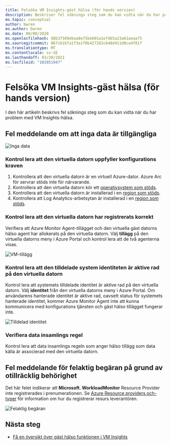 ```yaml
---
title: Felsöka VM Insights-gäst hälsa (för hands version)
description: Beskriver fel söknings steg som du kan vidta när du har problem med VM Insights-hälsa.
ms.topic: conceptual
author: bwren
ms.author: bwren
ms.date: 09/08/2020
ms.openlocfilehash: d8b37569ebaa8e75be601a1efd65a23a61aeaa75
ms.sourcegitcommit: 867cb1b7a1f3a1f0b427282c648d411d0ca4f81f
ms.translationtype: MT
ms.contentlocale: sv-SE
ms.lasthandoff: 03/20/2021
ms.locfileid: "102051947"
---
```

# <a name="troubleshoot-vm-insights-guest-health-preview"></a>Felsöka VM Insights-gäst hälsa (för hands version)
I den här artikeln beskrivs fel söknings steg som du kan vidta när du har problem med VM Insights-hälsa.

## <a name="error-message-that-no-data-is-available"></a>Fel meddelande om att inga data är tillgängliga 

![Inga data](media/vminsights-health-troubleshoot/no-data.png)


### <a name="verify-that-the-virtual-machine-meets-configuration-requirements"></a>Kontrol lera att den virtuella datorn uppfyller konfigurations kraven

1. Kontrollera att den virtuella datorn är en virtuell Azure-dator. Azure Arc för servrar stöds inte för närvarande.
2. Kontrollera att den virtuella datorn kör ett [operativsystem som stöds](vminsights-health-enable.md?current-limitations.md).
3. Kontrollera att den virtuella datorn är installerad i en [region som stöds](vminsights-health-enable.md?current-limitations.md).
4. Kontrollera att Log Analytics-arbetsytan är installerad i en [region som stöds](vminsights-health-enable.md?current-limitations.md).

### <a name="verify-that-the-vm-is-properly-onboarded"></a>Kontrol lera att den virtuella datorn har registrerats korrekt
Verifiera att Azure Monitor Agent-tillägget och den virtuella gäst datorns hälso agent har allokerats på den virtuella datorn. Välj **tillägg** på den virtuella datorns meny i Azure Portal och kontrol lera att de två agenterna visas.

![VM-tillägg](media/vminsights-health-troubleshoot/extensions.png)

### <a name="verify-the-system-assigned-identity-is-enabled-on-the-virtual-machine"></a>Kontrol lera att den tilldelade system identiteten är aktive rad på den virtuella datorn
Kontrol lera att systemets tilldelade identitet är aktive rad på den virtuella datorn. Välj **identitet** från den virtuella datorns meny i Azure Portal. Om användarens hanterade identitet är aktive rad, oavsett status för systemets hanterade identitet, kommer Azure Monitor Agent inte att kunna kommunicera med konfigurations tjänsten och gäst hälso tillägget fungerar inte.

![Tilldelad identitet](media/vminsights-health-troubleshoot/system-identity.png)

### <a name="verify-data-collection-rule"></a>Verifiera data insamlings regel
Kontrol lera att data insamlings regeln som anger hälso tillägg som data källa är associerad med den virtuella datorn.

## <a name="error-message-for-bad-request-due-to-insufficient-permissions"></a>Fel meddelande för felaktig begäran på grund av otillräcklig behörighet
Det här felet indikerar att **Microsoft. WorkloadMonitor** Resource Provider inte registrerades i prenumerationen. Se [Azure Resource providers och-typer](../../azure-resource-manager/management/resource-providers-and-types.md#register-resource-provider) för information om hur du registrerar resurs leverantören. 

![Felaktig begäran](media/vminsights-health-troubleshoot/bad-request.png)

## <a name="next-steps"></a>Nästa steg

- [Få en översikt över gäst hälso funktionen i VM Insights](vminsights-health-overview.md)